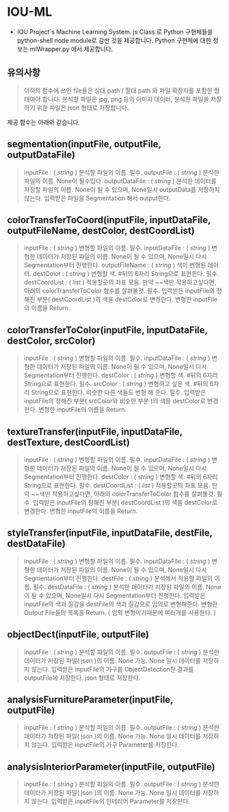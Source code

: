 # IOU-ML
- IOU Project`s Machine Learning System.
js Class 로 Python 구현체들을 python-shell node module로 감싼 것을 제공합니다. Python 구현체에 대한 정보는 mlWrapper.py 에서 제공합니다.

## 유의사항
> 이하의 함수에 쓰인 file들은 상대 path / 절대 path 와 파일 확장자를 포함한 형태여야 합니다.
> 분석할 파일은 jpg, png 등의 이미지 데이터, 분석한 파일을 저장하기 위한 파일은 json 형태로 저장합니다.

제공 함수는 아래와 같습니다.

## segmentation(inputFile, outputFile, outputDataFile) 
> inputFile : ( *string* ) 분석할 파일의 이름. 필수.
> outputFile : ( *string* ) 분석한 파일의 이름. None이 될수있다.
> outputDataFile : ( *string* ) 분석한 데이터를 저장할 파일의 이름. 
    None이 될 수 있으며, None일시 outputData를 저장하지 않는다.
> 입력받은 파일을 Segmentation 해서 output한다.

## colorTransferToCoord(inputFile, inputDataFile, outputFileName, destColor, destCoordList) 
> inputFile : ( *string* ) 변형할 파일의 이름. 필수.
> inputDataFile : ( *string* ) 변형한 데이터가 저장된 파일의 이름. 
    None이 될 수 있으며, None일시 다시 Segmentation부터 진행한다.
> outputFileName : ( *string* ) 색이 변형된 데이터.
> destColor : ( *string* ) 변형할 색. #뒤의 6자리 String으로 표현한다. 필수.
> destCoordList : ( *list* ) 적용할곳의 좌표 모음. 만약 ~~색만 적용하고싶다면, 아래의 colorTransferToColor 함수를 살펴볼것. 필수.
> 입력받은 inputFile의 정해진 부분( destCoordList )의 색을 destColor로 변경한다.
> 변형한 inputFile의 이름을 Return.

## colorTransferToColor(inputFile, inputDataFile, destColor, srcColor)
> inputFile : ( *string* ) 변형할 파일의 이름. 필수.
> inputDataFile : ( *string* ) 변형한 데이터가 저장된 파일의 이름. 
    None이 될 수 있으며, None일시 다시 Segmentation부터 진행한다.
> destColor : ( *string* ) 변형할 색. #뒤의 6자리 String으로 표현한다. 필수.
> srcColor : ( *string* ) 변형하고 싶은 색. #뒤의 6자리 String으로 표현한다. 비슷한 다른 색들도 변형 해 준다. 필수.
> 입력받은 inputFile의 정해진 부분( srcColor와 비슷한 부분 )의 색을 destColor로 변경한다.
> 변형한 inputFile의 이름을 Return.

## textureTransfer(inputFile, inputDataFile, destTexture, destCoordList)
> inputFile : ( *string* ) 변형할 파일의 이름. 필수.
> inputDataFile : ( *string* ) 변형한 데이터가 저장된 파일의 이름. 
    None이 될 수 있으며, None일시 다시 Segmentation부터 진행한다.
> destColor : ( *string* ) 변형할 색. #뒤의 6자리 String으로 표현한다. 필수.
> destCoordList : ( *list* ) 적용할곳의 좌표 모음. 만약 ~~색만 적용하고싶다면, 아래의 colorTransferToColor 함수를 살펴볼것. 필수.
> 입력받은 inputFile의 정해진 부분( destCoordList )의 색을 destColor로 변경한다.
> 변형한 inputFile의 이름을 Return.

## styleTransfer(inputFile, inputDataFile, destFile, destDataFile)
> inputFile : ( *string* ) 변형할 파일의 이름. 필수.
> inputDataFile : ( *string* ) 변형한 데이터가 저장된 파일의 이름. 
    None이 될 수 있으며, None일시 다시 Segmentation부터 진행한다.
> destFile : ( *string* ) 분석해서 적용할 파일의 이름. 필수.
> destDataFile : ( *string* ) 분석한 데이터가 저장된 파일의 이름. 
    None이 될 수 있으며, None일시 다시 Segmentation부터 진행한다.
> 입력받은 inputFile의 색과 질감을 destFile의 색과 질감으로 임의로 변형해준다. 
> 변형한 Output File들의 목록을 Return. ( 임의 변형이기때문에 여러개를 사용한다. )

## objectDect(inputFile, outputFile) 
> inputFile : ( *string* ) 분석할 파일의 이름. 필수.
> outputFile : ( *string* ) 분석한 데이터가 저장된 파일( json )의 이름. None 가능. None 일시 데이터를 저장하지 않는다.
> 입력받은 inputFile의 가구를 ObjectDetection한 결과를 outputFile에 저장한다. json 형태로 저장한다.

## analysisFurnitureParameter(inputFile, outputFile)
> inputFile : ( *string* ) 분석할 파일의 이름. 필수.
> outputFile : ( *string* ) 분석한 데이터가 저장된 파일( json )의 이름. None 가능. None 일시 데이터를 저장하지 않는다.
> 입력받은 inputFile의 가구 Parameter를 저장한다.

## analysisInteriorParameter(inputFile, outputFile)
> inputFile : ( *string* ) 분석할 파일의 이름. 필수.
> outputFile : ( *string* ) 분석한 데이터가 저장된 파일( json )의 이름. None 가능. None 일시 데이터를 저장하지 않는다.
> 입력받은 inputFile의 인테리어 Parameter를 저장한다.

